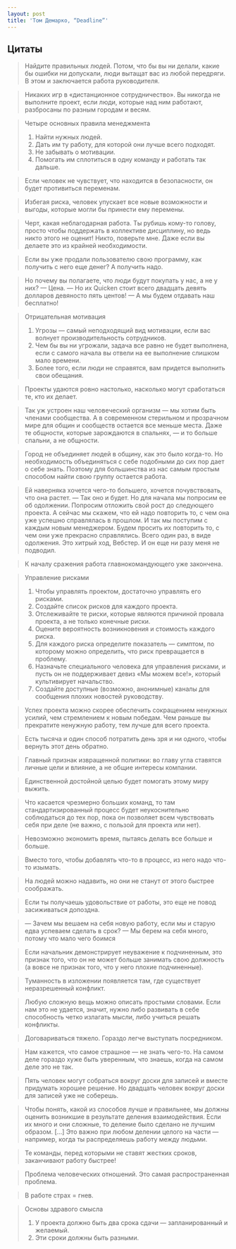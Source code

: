 ```yaml
---
layout: post
title: 'Том Демарко, “Deadline”'
---
```


## Цитаты

>Найдите правильных людей. Потом, что бы вы ни делали, какие бы ошибки ни допускали, люди вытащат вас из любой передряги. В этом и заключается работа руководителя.

>Никаких игр в «дистанционное сотрудничество». Вы никогда не выполните проект, если люди, которые над ним работают, разбросаны по разным городам и весям.

>Четыре основных правила менеджмента
>1. Найти нужных людей.
>2. Дать им ту работу, для которой они лучше всего подходят.
>3. Не забывать о мотивации.
>4. Помогать им сплотиться в одну команду и работать так дальше.

>Если человек не чувствует, что находится в безопасности, он будет противиться переменам.

>Избегая риска, человек упускает все новые возможности и выгоды, которые могли бы принести ему перемены.

>Черт, какая неблагодарная работа. Ты рубишь кому-то голову, просто чтобы поддержать в коллективе дисциплину, но ведь никто этого не оценит! Никто, поверьте мне. Даже если вы делаете это из крайней необходимости.

>Если вы уже продали пользователю свою программу, как получить с него еще денег? А получить надо.

>Но почему вы полагаете, что люди будут покупать у нас, а не у них?
>— Цена.
>— Но их Quicken стоит всего двадцать девять долларов девяносто пять центов!
>— А мы будем отдавать наш бесплатно!

>Отрицательная мотивация
>1. Угрозы — самый неподходящий вид мотивации, если вас волнует производительность сотрудников.
>2. Чем бы вы ни угрожали, задача все равно не будет выполнена, если с самого начала вы отвели на ее выполнение слишком мало времени.
>3. Более того, если люди не справятся, вам придется выполнить свои обещания.

>Проекты удаются ровно настолько, насколько могут сработаться те, кто их делает.

>Так уж устроен наш человеческий организм — мы хотим быть членами сообщества. А в современном стерильном и прозрачном мире для общин и сообществ остается все меньше места. Даже те общности, которые зарождаются в спальнях, — и то больше спальни, а не общности.

>Город не объединяет людей в общину, как это было когда-то. Но необходимость объединяться с себе подобными до сих пор дает о себе знать. Поэтому для большинства из нас самым простым способом найти свою группу остается работа.

>Ей наверняка хочется чего-то большего, хочется почувствовать, что она растет.
— Так оно и будет. Но для начала мы попросим ее об одолжении. Попросим отложить свой рост до следующего проекта. А сейчас мы скажем, что ей надо повторить то, с чем она уже успешно справлялась в прошлом. И так мы поступим с каждым новым менеджером. Будем просить их повторить то, с чем они уже прекрасно справлялись. Всего один раз, в виде одолжения. Это хитрый ход, Вебстер. И он еще ни разу меня не подводил.

>К началу сражения работа главнокомандующего уже закончена.

>Управление рисками
>1. Чтобы управлять проектом, достаточно управлять его рисками.
>2. Создайте список рисков для каждого проекта.
>3. Отслеживайте те риски, которые являются причиной провала проекта, а не только конечные риски.
>4. Оцените вероятность возникновения и стоимость каждого риска.
>5. Для каждого риска определите показатель — симптом, по которому можно определить, что риск превращается в проблему.
>6. Назначьте специального человека для управления рисками, и пусть он не поддерживает девиз «Мы можем все!», который культивирует начальство.
>7. Создайте доступные (возможно, анонимные) каналы для сообщения плохих новостей руководству.

>Успех проекта можно скорее обеспечить сокращением ненужных усилий, чем стремлением к новым победам. Чем раньше вы прекратите ненужную работу, тем лучше для всего проекта.

>Есть тысяча и один способ потратить день зря и ни одного, чтобы вернуть этот день обратно.

>Главный признак извращенной политики: во главу угла ставятся личные цели и влияние, а не общие интересы компании.

>Единственной достойной целью будет помогать этому миру выжить.

>Что касается чрезмерно больших команд, то там стандартизированный процесс будет неукоснительно соблюдаться до тех пор, пока он позволяет всем чувствовать себя при деле (не важно, с пользой для проекта или нет).

>Невозможно экономить время, пытаясь делать все больше и больше.

>Вместо того, чтобы добавлять что-то в процесс, из него надо что-то изымать.

>На людей можно надавить, но они не станут от этого быстрее соображать.

>Если ты получаешь удовольствие от работы, это еще не повод засиживаться допоздна.

>— Зачем мы вешаем на себя новую работу, если мы и старую едва успеваем сделать в срок?
>— Мы берем на себя много, потому что мало чего боимся

>Если начальник демонстрирует неуважение к подчиненным, это признак того, что он не может больше занимать свою должность (а вовсе не признак того, что у него плохие подчиненные).

>Туманность в изложении появляется там, где существует неразрешенный конфликт.

>Любую сложную вещь можно описать простыми словами. Если нам это не удается, значит, нужно либо развивать в себе способность четко излагать мысли, либо учиться решать конфликты.

>Договариваться тяжело. Гораздо легче выступать посредником.

>Нам кажется, что самое страшное — не знать чего-то. На самом деле гораздо хуже быть уверенным, что знаешь, когда на самом деле это не так.

>Пять человек могут собраться вокруг доски для записей и вместе придумать хорошее решение. Но двадцать человек вокруг доски для записей уже не соберешь.

>Чтобы понять, какой из способов лучше и правильнее, мы должны оценить возникшие в результате деления взаимодействия. Если их много и они сложные, то деление было сделано не лучшим образом. [...] Это важно при любом делении целого на части — например, когда ты распределяешь работу между людьми.

>Те команды, перед которыми не ставят жестких сроков, заканчивают работу быстрее!

>Проблема человеческих отношений. Это самая распространенная проблема.

>В работе страх = гнев.

>Основы здравого смысла
>1. У проекта должно быть два срока сдачи — запланированный и желаемый.
>2. Эти сроки должны быть разными.
